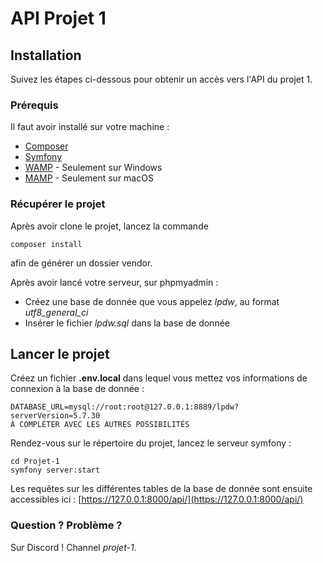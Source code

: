 # API Projet 1

## Installation

Suivez les étapes ci-dessous pour obtenir un accès vers l'API du projet 1. 

### Prérequis

Il faut avoir installé sur votre machine : 

* [Composer](https://getcomposer.org/download/)
* [Symfony](https://symfony.com/download)
* [WAMP](https://www.wampserver.com) - Seulement sur Windows
* [MAMP](https://www.mamp.info/en/downloads/) - Seulement sur macOS

### Récupérer le projet

Après avoir clone le projet, lancez la commande 

```
composer install
```

afin de générer un dossier vendor. 

Après avoir lancé votre serveur, sur phpmyadmin :
* Créez une base de donnée que vous appelez *lpdw*, au format *utf8_general_ci*
* Insérer le fichier *lpdw.sql* dans la base de donnée

## Lancer le projet

Créez un fichier **.env.local** dans lequel vous mettez vos informations de connexion à la base de donnée :

```
DATABASE_URL=mysql://root:root@127.0.0.1:8889/lpdw?serverVersion=5.7.30
À COMPLÉTER AVEC LES AUTRES POSSIBILITÉS
```

Rendez-vous sur le répertoire du projet, lancez le serveur symfony :

```
cd Projet-1
symfony server:start
```

Les requêtes sur les différentes tables de la base de donnée sont ensuite accessibles ici : [https://127.0.0.1:8000/api/](https://127.0.0.1:8000/api/)

### Question ? Problème ?

Sur Discord ! Channel *projet-1*. 